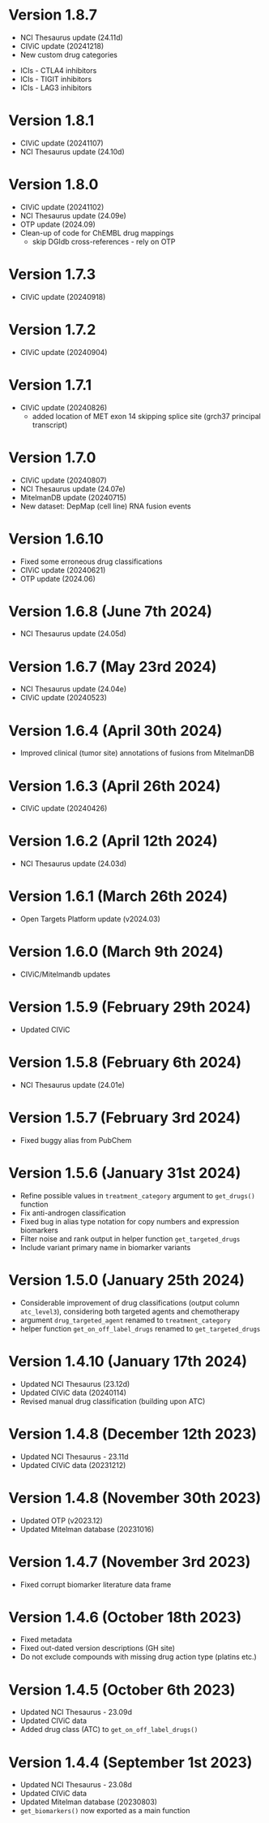 # Version 1.8.7

* NCI Thesaurus update (24.11d)
* CIViC update (20241218)
* New custom drug categories
 - ICIs - CTLA4 inhibitors
 - ICIs - TIGIT inhibitors
 - ICIs - LAG3 inhibitors

# Version 1.8.1

* CIViC update (20241107)
* NCI Thesaurus update (24.10d)

# Version 1.8.0

* CIViC update (20241102)
* NCI Thesaurus update (24.09e)
* OTP update (2024.09)
* Clean-up of code for ChEMBL drug mappings
  - skip DGIdb cross-references - rely on OTP

# Version 1.7.3

* CIViC update (20240918)

# Version 1.7.2

* CIViC update (20240904)

# Version 1.7.1

* CIViC update (20240826)
  - added location of MET exon 14 skipping splice site (grch37 principal transcript)

# Version 1.7.0

* CIViC update (20240807)
* NCI Thesaurus update (24.07e)
* MitelmanDB update (20240715)
* New dataset: DepMap (cell line) RNA fusion events

# Version 1.6.10 

* Fixed some erroneous drug classifications
* CIViC update (20240621)
* OTP update (2024.06)

# Version 1.6.8 (June 7th 2024)

* NCI Thesaurus update (24.05d)

# Version 1.6.7 (May 23rd 2024)

* NCI Thesaurus update (24.04e)
* CIViC update (20240523)

# Version 1.6.4 (April 30th 2024)

* Improved clinical (tumor site) annotations of fusions from MitelmanDB

# Version 1.6.3 (April 26th 2024)

* CIViC update (20240426)

# Version 1.6.2 (April 12th 2024)

* NCI Thesaurus update (24.03d)

# Version 1.6.1 (March 26th 2024)

* Open Targets Platform update (v2024.03)

# Version 1.6.0 (March 9th 2024)

* CIViC/Mitelmandb updates

# Version 1.5.9 (February 29th 2024)

* Updated CIViC

# Version 1.5.8 (February 6th 2024)

* NCI Thesaurus update (24.01e)

# Version 1.5.7 (February 3rd 2024)

* Fixed buggy alias from PubChem

# Version 1.5.6 (January 31st 2024)

* Refine possible values in `treatment_category` argument to `get_drugs()` function
* Fix anti-androgen classification
* Fixed bug in alias type notation for copy numbers and expression biomarkers
* Filter noise and rank output in helper function `get_targeted_drugs`
* Include variant primary name in biomarker variants

# Version 1.5.0 (January 25th 2024)

* Considerable improvement of drug classifications (output column `atc_level3`),
considering both targeted agents and chemotherapy
* argument `drug_targeted_agent` renamed to `treatment_category`
* helper function `get_on_off_label_drugs` renamed to `get_targeted_drugs`

# Version 1.4.10 (January 17th 2024)

* Updated NCI Thesaurus (23.12d)
* Updated CIViC data (20240114)
* Revised manual drug classification (building upon ATC)

# Version 1.4.8 (December 12th 2023)

* Updated NCI Thesaurus - 23.11d
* Updated CIViC data (20231212)

# Version 1.4.8 (November 30th 2023)

* Updated OTP (v2023.12)
* Updated Mitelman database (20231016)

# Version 1.4.7 (November 3rd 2023)

* Fixed corrupt biomarker literature data frame

# Version 1.4.6 (October 18th 2023)

* Fixed metadata
* Fixed out-dated version descriptions (GH site)
* Do not exclude compounds with missing drug action type (platins etc.)

# Version 1.4.5 (October 6th 2023)

* Updated NCI Thesaurus - 23.09d
* Updated CIViC data
* Added drug class (ATC) to `get_on_off_label_drugs()`

# Version 1.4.4 (September 1st 2023)

* Updated NCI Thesaurus - 23.08d
* Updated CIViC data
* Updated Mitelman database (20230803)
* `get_biomarkers()` now exported as a main function



